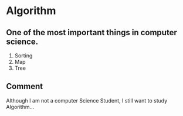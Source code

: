 # Algorithm
## One of the most important things in computer science.
1. Sorting
1. Map
1. Tree

## Comment
Although I am not a computer Science Student, I still want to study Algorithm...

